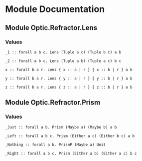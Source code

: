 # Module Documentation

## Module Optic.Refractor.Lens

### Values

    _1 :: forall a b c. Lens (Tuple a c) (Tuple b c) a b

    _2 :: forall a b c. Lens (Tuple a b) (Tuple a c) b c

    x :: forall b a r. Lens { x :: a | r } { x :: b | r } a b

    y :: forall b a r. Lens { y :: a | r } { y :: b | r } a b

    z :: forall b a r. Lens { z :: a | r } { z :: b | r } a b


## Module Optic.Refractor.Prism

### Values

    _Just :: forall a b. Prism (Maybe a) (Maybe b) a b

    _Left :: forall a b c. Prism (Either a c) (Either b c) a b

    _Nothing :: forall a b. PrismP (Maybe a) Unit

    _Right :: forall a b c. Prism (Either a b) (Either a c) b c



